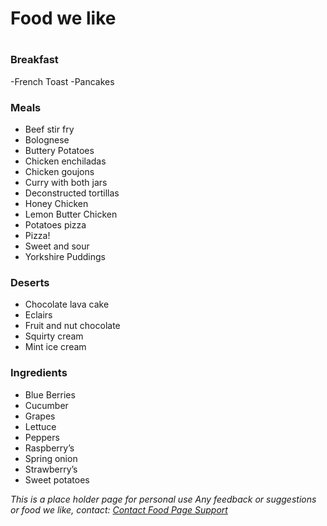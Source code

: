 # Food we like
#
### Breakfast

-French Toast
-Pancakes

### Meals

- Beef stir fry
- Bolognese
- Buttery Potatoes
- Chicken enchiladas
- Chicken goujons
- Curry with both jars
- Deconstructed tortillas
- Honey Chicken
- Lemon Butter Chicken
- Potatoes pizza
- Pizza!
- Sweet and sour
- Yorkshire Puddings

### Deserts

- Chocolate lava cake
- Eclairs
- Fruit and nut chocolate
- Squirty cream
- Mint ice cream

### Ingredients

- Blue Berries
- Cucumber
- Grapes
- Lettuce
- Peppers
- Raspberry’s
- Spring onion
- Strawberry’s
- Sweet potatoes

_This is a place holder page for personal use_
_Any feedback or suggestions or food we like, contact:_
_[Contact Food Page Support](mailto:Food.Support@dprindustries.co.uk)_
